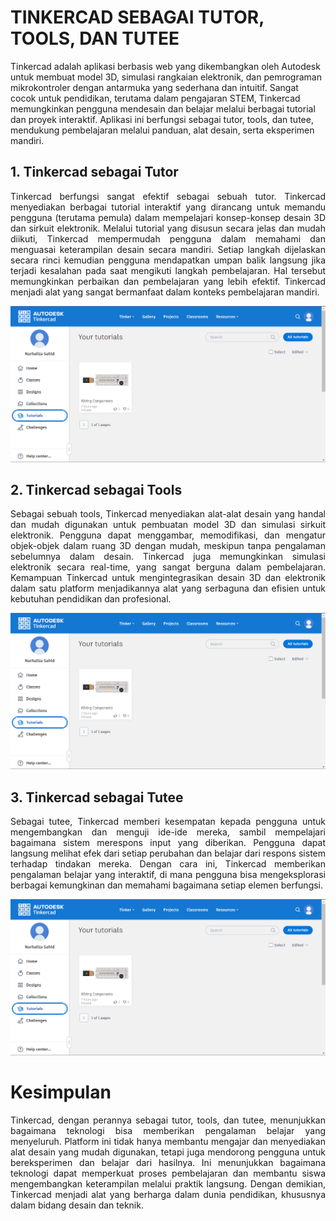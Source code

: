 # TINKERCAD SEBAGAI TUTOR, TOOLS, DAN TUTEE

Tinkercad adalah aplikasi berbasis web yang dikembangkan oleh Autodesk untuk membuat model 3D, simulasi rangkaian elektronik, dan pemrograman mikrokontroler dengan antarmuka yang sederhana dan intuitif. Sangat cocok untuk pendidikan, terutama dalam pengajaran STEM, Tinkercad memungkinkan pengguna mendesain dan belajar melalui berbagai tutorial dan proyek interaktif. Aplikasi ini berfungsi sebagai tutor, tools, dan tutee, mendukung pembelajaran melalui panduan, alat desain, serta eksperimen mandiri.

## 1. Tinkercad sebagai Tutor


<p align="justify">
Tinkercad berfungsi sangat efektif sebagai sebuah tutor. Tinkercad menyediakan berbagai tutorial interaktif yang dirancang untuk memandu pengguna (terutama pemula) dalam mempelajari konsep-konsep desain 3D dan sirkuit elektronik. Melalui tutorial yang disusun secara jelas dan mudah diikuti, Tinkercad mempermudah pengguna dalam memahami dan menguasai keterampilan desain secara mandiri. Setiap langkah dijelaskan secara rinci kemudian pengguna mendapatkan umpan balik langsung jika terjadi kesalahan pada saat mengikuti langkah pembelajaran. Hal tersebut memungkinkan perbaikan dan pembelajaran yang lebih efektif. Tinkercad menjadi alat yang sangat bermanfaat dalam konteks pembelajaran mandiri.
</p>

![Tinkercad](https://github.com/nurhalizach/Pembelajaran_Berbantuan_Komputer/blob/master/gambar/gambar1.png)

## 2. Tinkercad sebagai Tools


<p align="justify">
Sebagai sebuah tools, Tinkercad menyediakan alat-alat desain yang handal dan mudah digunakan untuk pembuatan model 3D dan simulasi sirkuit elektronik. Pengguna dapat menggambar, memodifikasi, dan mengatur objek-objek dalam ruang 3D dengan mudah, meskipun tanpa pengalaman sebelumnya dalam desain. Tinkercad juga memungkinkan simulasi elektronik secara real-time, yang sangat berguna dalam pembelajaran. Kemampuan Tinkercad untuk mengintegrasikan desain 3D dan elektronik dalam satu platform menjadikannya alat yang serbaguna dan efisien untuk kebutuhan pendidikan dan profesional.
</p>

![Tinkercad](\gambar\gambar1.png)

## 3. Tinkercad sebagai Tutee


<p align="justify">
Sebagai tutee, Tinkercad memberi kesempatan kepada pengguna untuk mengembangkan dan menguji ide-ide mereka, sambil mempelajari bagaimana sistem merespons input yang diberikan. Pengguna dapat langsung melihat efek dari setiap perubahan dan belajar dari respons sistem terhadap tindakan mereka. Dengan cara ini, Tinkercad memberikan pengalaman belajar yang interaktif, di mana pengguna bisa mengeksplorasi berbagai kemungkinan dan memahami bagaimana setiap elemen berfungsi.
</p>

![Tinkercad](\gambar\gambar1.png)

# Kesimpulan


<p align="justify">
Tinkercad, dengan perannya sebagai tutor, tools, dan tutee, menunjukkan bagaimana teknologi bisa memberikan pengalaman belajar yang menyeluruh. Platform ini tidak hanya membantu mengajar dan menyediakan alat desain yang mudah digunakan, tetapi juga mendorong pengguna untuk bereksperimen dan belajar dari hasilnya. Ini menunjukkan bagaimana teknologi dapat memperkuat proses pembelajaran dan membantu siswa mengembangkan keterampilan melalui praktik langsung. Dengan demikian, Tinkercad menjadi alat yang berharga dalam dunia pendidikan, khususnya dalam bidang desain dan teknik.
</p>
